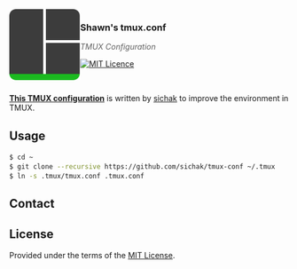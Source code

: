 <img src="https://raw.githubusercontent.com/sichak/dotfiles/master/tmux/icon.png?v=3&s=200" align="left" width="128px" height="128px"/>

### **Shawn's tmux.conf**
> *TMUX Configuration*

[![MIT Licence](https://badges.frapsoft.com/os/mit/mit.svg?v=103)](https://opensource.org/licenses/mit-license.php)

<br />

[**This TMUX configuration**](https://github.com/sichak/tmux-conf) is written by [sichak](https://github.com/sichak/) to improve the environment in TMUX.


## Usage

```sh
$ cd ~
$ git clone --recursive https://github.com/sichak/tmux-conf ~/.tmux
$ ln -s .tmux/tmux.conf .tmux.conf
```


## Contact


## License

Provided under the terms of the [MIT License](https://github.com/posquit0/tmux-conf/blob/master/LICENSE).
